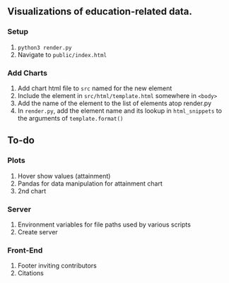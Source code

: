 ## Visualizations of education-related data.

### Setup
1. `python3 render.py`
2. Navigate to `public/index.html`

### Add Charts
1. Add chart html file to `src` named for the new element
2. Include the element in `src/html/template.html` somewhere in `<body>`
3. Add the name of the element to the list of elements atop render.py
3. In `render.py`, add the element name and its lookup in `html_snippets` to the arguments of `template.format()`

## To-do
### Plots
1. Hover show values (attainment)
2. Pandas for data manipulation for attainment chart
3. 2nd chart
### Server
1. Environment variables for file paths used by various scripts
2. Create server
### Front-End
1. Footer inviting contributors
2. Citations